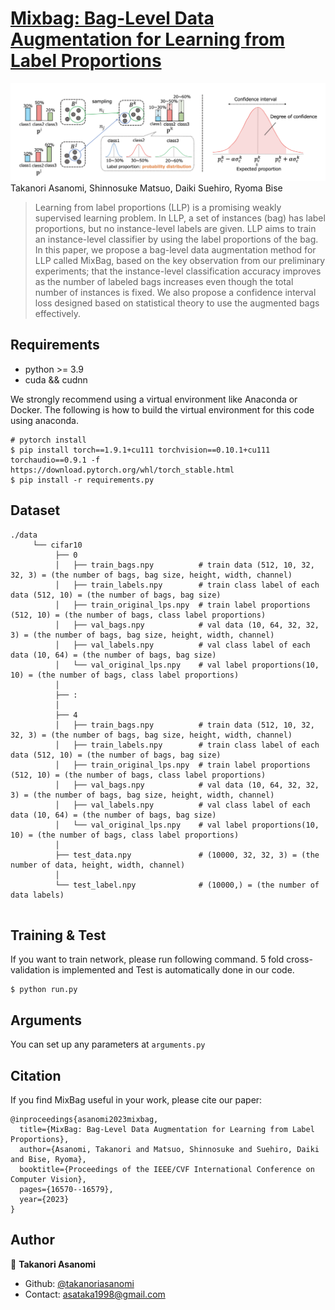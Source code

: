# [Mixbag: Bag-Level Data Augmentation for Learning from Label Proportions](https://openaccess.thecvf.com/content/ICCV2023/papers/Asanomi_MixBag_Bag-Level_Data_Augmentation_for_Learning_from_Label_Proportions_ICCV_2023_paper.pdf)

![Illustration](./image/overview.png)
Takanori Asanomi, Shinnosuke Matsuo, Daiki Suehiro, Ryoma Bise
> Learning from label proportions (LLP) is a promising weakly supervised learning problem. In LLP, a set of instances (bag) has label proportions, but no instance-level labels are given. LLP aims to train an instance-level classifier by using the label proportions of the bag. In this paper, we propose a bag-level data augmentation method for LLP called MixBag, based on the key observation from our preliminary experiments; that the instance-level classification accuracy improves as the number of labeled bags increases even though the total number of instances is fixed. We also propose a confidence interval loss designed based on statistical theory to use the augmented bags effectively.


## Requirements
* python >= 3.9
* cuda && cudnn

We strongly recommend using a virtual environment like Anaconda or Docker.
The following is how to build the virtual environment for this code using anaconda.
```
# pytorch install
$ pip install torch==1.9.1+cu111 torchvision==0.10.1+cu111 torchaudio==0.9.1 -f https://download.pytorch.org/whl/torch_stable.html
$ pip install -r requirements.py
```

## Dataset
```
./data
     └── cifar10
          ├── 0
          │   ├── train_bags.npy          # train data (512, 10, 32, 32, 3) = (the number of bags, bag size, height, width, channel)
          │   ├── train_labels.npy        # train class label of each data (512, 10) = (the number of bags, bag size)
          │   ├── train_original_lps.npy  # train label proportions (512, 10) = (the number of bags, class label proportions)
          │   ├── val_bags.npy            # val data (10, 64, 32, 32, 3) = (the number of bags, bag size, height, width, channel)
          │   ├── val_labels.npy          # val class label of each data (10, 64) = (the number of bags, bag size)
          │   └── val_original_lps.npy    # val label proportions(10, 10) = (the number of bags, class label proportions)
          │                
          ├── :
          │
          ├── 4
          │   ├── train_bags.npy          # train data (512, 10, 32, 32, 3) = (the number of bags, bag size, height, width, channel)
          │   ├── train_labels.npy        # train class label of each data (512, 10) = (the number of bags, bag size)
          │   ├── train_original_lps.npy  # train label proportions (512, 10) = (the number of bags, class label proportions)
          │   ├── val_bags.npy            # val data (10, 64, 32, 32, 3) = (the number of bags, bag size, height, width, channel)
          │   ├── val_labels.npy          # val class label of each data (10, 64) = (the number of bags, bag size)
          │   └── val_original_lps.npy    # val label proportions(10, 10) = (the number of bags, class label proportions)
          │
          ├── test_data.npy               # (10000, 32, 32, 3) = (the number of data, height, width, channel)
          │
          └── test_label.npy              # (10000,) = (the number of data labels)
               
```

## Training & Test
If you want to train network, please run following command.
5 fold cross-validation is implemented and Test is automatically done in our code.
```
$ python run.py
```

## Arguments
You can set up any parameters at `arguments.py`

## Citation
If you find MixBag useful in your work, please cite our paper:
```none
@inproceedings{asanomi2023mixbag,
  title={MixBag: Bag-Level Data Augmentation for Learning from Label Proportions},
  author={Asanomi, Takanori and Matsuo, Shinnosuke and Suehiro, Daiki and Bise, Ryoma},
  booktitle={Proceedings of the IEEE/CVF International Conference on Computer Vision},
  pages={16570--16579},
  year={2023}
}
```

## Author
👤 **Takanori Asanomi**
* Github: [@takanoriasanomi](https://github.com/asanomitakanori)
* Contact: asataka1998@gmail.com